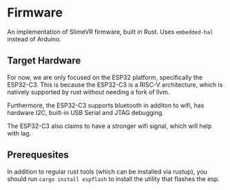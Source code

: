 # Firmware
An implementation of SlimeVR firmware, built in Rust. Uses `embedded-hal` instead of
Arduino.

## Target Hardware
For now, we are only focused on the ESP32 platform, specifically the ESP32-C3.
This is because the ESP32-C3 is a RISC-V architecture, which is natively supported
by rust without needing a fork of llvm.

Furthermore, the ESP32-C3 supports bluetooth in additon to wifi, has hardware I2C,
built-in USB Serial and JTAG debugging.

The ESP32-C3 also claims to have a stronger wifi signal, which will help with lag.

## Prerequesites
In addition to regular rust tools (which can be installed via rustup), you should run
`cargo install espflash` to install the utility that flashes the esp.
